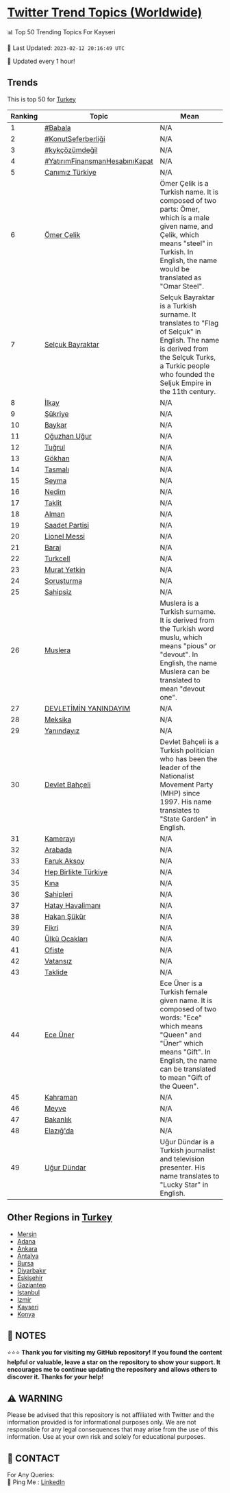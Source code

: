 [Twitter Trend Topics (Worldwide)](https://github.com/ErcinDedeoglu/Twitter-Trend-Topics)
==========


📊 Top 50 Trending Topics For Kayseri

📆 Last Updated: `2023-02-12 20:16:49 UTC`

🔧 Updated every 1 hour!


## Trends

This is top 50 for [Turkey](</Turkey>)

| Ranking | Topic | Mean |
| ------- | ------------ | ------------ |
| 1 | [#Babala](http://twitter.com/search?q=%23Babala) | N/A |
| 2 | [#KonutSeferberliği](http://twitter.com/search?q=%23KonutSeferberli%c4%9fi) | N/A |
| 3 | [#kykçözümdeğil](http://twitter.com/search?q=%23kyk%c3%a7%c3%b6z%c3%bcmde%c4%9fil) | N/A |
| 4 | [#YatırımFinansmanHesabınıKapat](http://twitter.com/search?q=%23Yat%c4%b1r%c4%b1mFinansmanHesab%c4%b1n%c4%b1Kapat) | N/A |
| 5 | [Canımız Türkiye](http://twitter.com/search?q=Can%c4%b1m%c4%b1z+T%c3%bcrkiye) | N/A |
| 6 | [Ömer Çelik](http://twitter.com/search?q=%c3%96mer+%c3%87elik) | Ömer Çelik is a Turkish name. It is composed of two parts: Ömer, which is a male given name, and Çelik, which means "steel" in Turkish. In English, the name would be translated as "Omar Steel". |
| 7 | [Selçuk Bayraktar](http://twitter.com/search?q=Sel%c3%a7uk+Bayraktar) | Selçuk Bayraktar is a Turkish surname. It translates to "Flag of Selçuk" in English. The name is derived from the Selçuk Turks, a Turkic people who founded the Seljuk Empire in the 11th century. |
| 8 | [İlkay](http://twitter.com/search?q=%c4%b0lkay) | N/A |
| 9 | [Şükriye](http://twitter.com/search?q=%c5%9e%c3%bckriye) | N/A |
| 10 | [Baykar](http://twitter.com/search?q=Baykar) | N/A |
| 11 | [Oğuzhan Uğur](http://twitter.com/search?q=O%c4%9fuzhan+U%c4%9fur) | N/A |
| 12 | [Tuğrul](http://twitter.com/search?q=Tu%c4%9frul) | N/A |
| 13 | [Gökhan](http://twitter.com/search?q=G%c3%b6khan) | N/A |
| 14 | [Tasmalı](http://twitter.com/search?q=Tasmal%c4%b1) | N/A |
| 15 | [Şeyma](http://twitter.com/search?q=%c5%9eeyma) | N/A |
| 16 | [Nedim](http://twitter.com/search?q=Nedim) | N/A |
| 17 | [Taklit](http://twitter.com/search?q=Taklit) | N/A |
| 18 | [Alman](http://twitter.com/search?q=Alman) | N/A |
| 19 | [Saadet Partisi](http://twitter.com/search?q=Saadet+Partisi) | N/A |
| 20 | [Lionel Messi](http://twitter.com/search?q=Lionel+Messi) | N/A |
| 21 | [Baraj](http://twitter.com/search?q=Baraj) | N/A |
| 22 | [Turkcell](http://twitter.com/search?q=Turkcell) | N/A |
| 23 | [Murat Yetkin](http://twitter.com/search?q=Murat+Yetkin) | N/A |
| 24 | [Soruşturma](http://twitter.com/search?q=Soru%c5%9fturma) | N/A |
| 25 | [Sahipsiz](http://twitter.com/search?q=Sahipsiz) | N/A |
| 26 | [Muslera](http://twitter.com/search?q=Muslera) | Muslera is a Turkish surname. It is derived from the Turkish word muslu, which means "pious" or "devout". In English, the name Muslera can be translated to mean "devout one". |
| 27 | [DEVLETİMİN YANINDAYIM](http://twitter.com/search?q=DEVLET%c4%b0M%c4%b0N+YANINDAYIM) | N/A |
| 28 | [Meksika](http://twitter.com/search?q=Meksika) | N/A |
| 29 | [Yanındayız](http://twitter.com/search?q=Yan%c4%b1nday%c4%b1z) | N/A |
| 30 | [Devlet Bahçeli](http://twitter.com/search?q=Devlet+Bah%c3%a7eli) | Devlet Bahçeli is a Turkish politician who has been the leader of the Nationalist Movement Party (MHP) since 1997. His name translates to "State Garden" in English. |
| 31 | [Kamerayı](http://twitter.com/search?q=Kameray%c4%b1) | N/A |
| 32 | [Arabada](http://twitter.com/search?q=Arabada) | N/A |
| 33 | [Faruk Aksoy](http://twitter.com/search?q=Faruk+Aksoy) | N/A |
| 34 | [Hep Birlikte Türkiye](http://twitter.com/search?q=Hep+Birlikte+T%c3%bcrkiye) | N/A |
| 35 | [Kına](http://twitter.com/search?q=K%c4%b1na) | N/A |
| 36 | [Sahipleri](http://twitter.com/search?q=Sahipleri) | N/A |
| 37 | [Hatay Havalimanı](http://twitter.com/search?q=Hatay+Havaliman%c4%b1) | N/A |
| 38 | [Hakan Şükür](http://twitter.com/search?q=Hakan+%c5%9e%c3%bck%c3%bcr) | N/A |
| 39 | [Fikri](http://twitter.com/search?q=Fikri) | N/A |
| 40 | [Ülkü Ocakları](http://twitter.com/search?q=%c3%9clk%c3%bc+Ocaklar%c4%b1) | N/A |
| 41 | [Ofiste](http://twitter.com/search?q=Ofiste) | N/A |
| 42 | [Vatansız](http://twitter.com/search?q=Vatans%c4%b1z) | N/A |
| 43 | [Taklide](http://twitter.com/search?q=Taklide) | N/A |
| 44 | [Ece Üner](http://twitter.com/search?q=Ece+%c3%9cner) | Ece Üner is a Turkish female given name. It is composed of two words: "Ece" which means "Queen" and "Üner" which means "Gift". In English, the name can be translated to mean "Gift of the Queen". |
| 45 | [Kahraman](http://twitter.com/search?q=Kahraman) | N/A |
| 46 | [Meyve](http://twitter.com/search?q=Meyve) | N/A |
| 47 | [Bakanlık](http://twitter.com/search?q=Bakanl%c4%b1k) | N/A |
| 48 | [Elazığ'da](http://twitter.com/search?q=Elaz%c4%b1%c4%9f%27da) | N/A |
| 49 | [Uğur Dündar](http://twitter.com/search?q=U%c4%9fur+D%c3%bcndar) | Uğur Dündar is a Turkish journalist and television presenter. His name translates to "Lucky Star" in English. |



## Other Regions in [Turkey](</Turkey>)

* [Mersin](</Turkey/Mersin.md>)
* [Adana](</Turkey/Adana.md>)
* [Ankara](</Turkey/Ankara.md>)
* [Antalya](</Turkey/Antalya.md>)
* [Bursa](</Turkey/Bursa.md>)
* [Diyarbakır](</Turkey/Diyarbakır.md>)
* [Eskişehir](</Turkey/Eskişehir.md>)
* [Gaziantep](</Turkey/Gaziantep.md>)
* [Istanbul](</Turkey/Istanbul.md>)
* [Izmir](</Turkey/Izmir.md>)
* [Kayseri](</Turkey/Kayseri.md>)
* [Konya](</Turkey/Konya.md>)



## 📝 NOTES

⭐⭐⭐ **Thank you for visiting my GitHub repository! If you found the content helpful or valuable, leave a star on the repository to show your support. It encourages me to continue updating the repository and allows others to discover it. Thanks for your help!**


## ⚠️ WARNING

Please be advised that this repository is not affiliated with Twitter and the information provided is for informational purposes only. We are not responsible for any legal consequences that may arise from the use of this information. Use at your own risk and solely for educational purposes.


## 📨 CONTACT

 For Any Queries:  
            🏓 Ping Me : [LinkedIn](https://www.linkedin.com/in/ercindedeoglu/)
